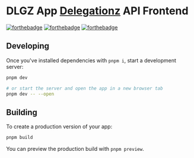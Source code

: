 # DLGZ App [Delegationz](https://github.com/BillotP/delegationz) API Frontend

[![forthebadge](https://forthebadge.com/images/badges/built-by-hipsters.svg)](https://www.youtube.com/watch?v=dQw4w9WgXcQ)
[![forthebadge](https://forthebadge.com/images/badges/certified-yourboyserge.svg)](https://github.com/BillotP)
[![forthebadge](https://forthebadge.com/images/badges/check-it-out.svg)](https://delegationz.fly.dev)

## Developing

Once you've installed dependencies with `pnpm i`, start a development server:

```bash
pnpm dev

# or start the server and open the app in a new browser tab
pnpm dev -- --open
```

## Building

To create a production version of your app:

```bash
pnpm build
```

You can preview the production build with `pnpm preview`.
